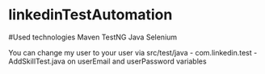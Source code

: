 # linkedinTestAutomation

#Used technologies
Maven
TestNG
Java
Selenium


You can change my user to your user via src/test/java - com.linkedin.test - AddSkillTest.java on userEmail and userPassword variables
